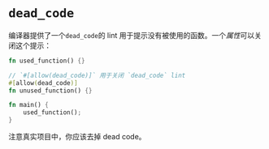 # `dead_code`

编译器提供了一个`dead_code`的 lint 用于提示没有被使用的函数。一个*属性*可以关闭这个提示：

```rust
fn used_function() {}

// `#[allow(dead_code)]` 用于关闭 `dead_code` lint
#[allow(dead_code)]
fn unused_function() {}

fn main() {
    used_function();
}
```

注意真实项目中，你应该去掉 dead code。
